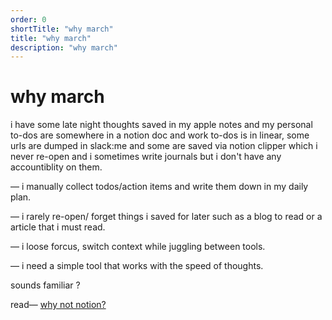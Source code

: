 ```yaml
---
order: 0
shortTitle: "why march"
title: "why march"
description: "why march"
---
```


# why march

i have some late night thoughts saved in my apple notes and my personal to-dos are somewhere in a notion doc and work to-dos is in linear, some urls are dumped in slack:me and some are saved via notion clipper which i never re-open and i sometimes write journals but i don't have any accountiblity on them.

— i manually collect todos/action items and write them down in my daily plan.

— i rarely re-open/ forget things i saved for later such as a blog to read or a article that i must read.

— i loose forcus, switch context while juggling between tools.

— i need a simple tool that works with the speed of thoughts.

sounds familiar ?
 

read— [why not notion?]( https://blog.march.cat )
